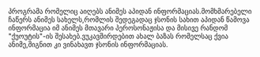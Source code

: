 
პროგრამა რომელიც აიღებს ანიმეს აპიდან ინფორმაციას.მომხმარებელი ჩაწერს ანიმეს სახელს,რომლის შედეგადაც ჯსონის სახით აპიდან წამოვა ინფორმაცია იმ ანიმეს მთავარი პეროსონაჟისა და მისივე რანდომ "ქუოუტის"-ის შესახებ.ვუკავშირდებით ახალ ბაზას რომელსაც ქვია ანიმე,შიგნით კი ვინახავთ ჯსონის ინფორმაციას.

